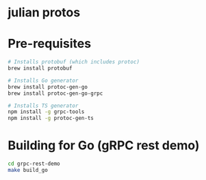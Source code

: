 # julian protos

# Pre-requisites
```sh
# Installs protobuf (which includes protoc)
brew install protobuf

# Installs Go generator
brew install protoc-gen-go
brew install protoc-gen-go-grpc

# Installs TS generator
npm install -g grpc-tools
npm install -g protoc-gen-ts
```

# Building for Go (gRPC rest demo)

```sh
cd grpc-rest-demo
make build_go
```

